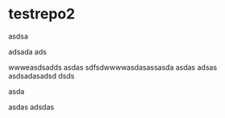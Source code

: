 # testrepo2

asdsa

adsada
ads

wwweasdsadds
asdas
sdfsdwwwwasdasassasda
asdas
adsas
asdsadasadsd
dsds

asda

asdas
adsdas
